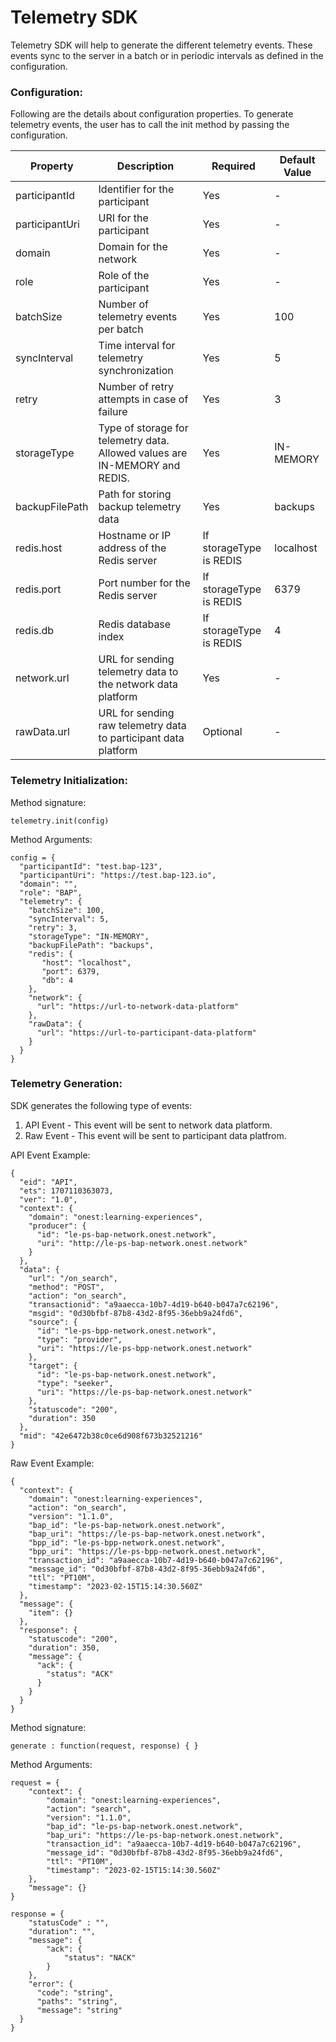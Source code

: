 # Telemetry SDK

Telemetry SDK will help to generate the different telemetry events. These events sync to the server in a batch or in periodic intervals as defined in the configuration.

### Configuration:

Following are the details about configuration properties. To generate telemetry events, the user has to call the init method by passing the configuration.


| Property                       | Description                                                      | Required | Default Value |
|--------------------------------|------------------------------------------------------------------|----------|---------------|
| participantId                  | Identifier for the participant                                  | Yes      | -             |
| participantUri                 | URI for the participant                                          | Yes      | -             |
| domain                         | Domain for the network                                           | Yes      | -             |
| role                           | Role of the participant                                          | Yes      | -             |
| batchSize            | Number of telemetry events per batch                             | Yes      | 100           |
| syncInterval         | Time interval for telemetry synchronization                      | Yes      | 5             |
| retry                | Number of retry attempts in case of failure                      | Yes      | 3             |
| storageType          | Type of storage for telemetry data. Allowed values are IN-MEMORY and REDIS. | Yes      | IN-MEMORY     |
| backupFilePath                 | Path for storing backup telemetry data                           | Yes      | backups       |
| redis.host                     | Hostname or IP address of the Redis server                       | If storageType is REDIS | localhost |
| redis.port                     | Port number for the Redis server                                 | If storageType is REDIS | 6379        |
| redis.db                       | Redis database index                                             | If storageType is REDIS | 4           |
| network.url          | URL for sending telemetry data to the network data platform       | Yes      | -             |
| rawData.url          | URL for sending raw telemetry data to participant data platform   | Optional | -             |



### Telemetry Initialization:
Method signature:
```
telemetry.init(config)
```
Method Arguments:
```
config = {
  "participantId": "test.bap-123",
  "participantUri": "https://test.bap-123.io",
  "domain": "",
  "role": "BAP",
  "telemetry": {
    "batchSize": 100,
    "syncInterval": 5,
    "retry": 3,
    "storageType": "IN-MEMORY",
    "backupFilePath": "backups",
    "redis": {
       "host": "localhost",
       "port": 6379,
       "db": 4
    },
    "network": {
      "url": "https://url-to-network-data-platform"
    },
    "rawData": {
      "url": "https://url-to-participant-data-platform"
    }
  }
}
```
### Telemetry Generation:
SDK generates the following type of events:

1. API Event - This event will be sent to network data platform.
2. Raw Event - This event will be sent to participant data platfrom.

API Event Example: 
```
{
  "eid": "API",
  "ets": 1707110363073,
  "ver": "1.0",
  "context": {
    "domain": "onest:learning-experiences",
    "producer": {
      "id": "le-ps-bap-network.onest.network",
      "uri": "http://le-ps-bap-network.onest.network"
    }
  },
  "data": {
    "url": "/on_search",
    "method": "POST",
    "action": "on_search",
    "transactionid": "a9aaecca-10b7-4d19-b640-b047a7c62196",
    "msgid": "0d30bfbf-87b8-43d2-8f95-36ebb9a24fd6",
    "source": {
      "id": "le-ps-bpp-network.onest.network",
      "type": "provider",
      "uri": "https://le-ps-bpp-network.onest.network"
    },
    "target": {
      "id": "le-ps-bap-network.onest.network",
      "type": "seeker",
      "uri": "https://le-ps-bap-network.onest.network"
    },
    "statuscode": "200",
    "duration": 350
  },
  "mid": "42e6472b38c0ce6d908f673b32521216"
}
```

Raw Event Example:
```
{
  "context": {
    "domain": "onest:learning-experiences",
    "action": "on_search",
    "version": "1.1.0",
    "bap_id": "le-ps-bap-network.onest.network",
    "bap_uri": "https://le-ps-bap-network.onest.network",
    "bpp_id": "le-ps-bpp-network.onest.network",
    "bpp_uri": "https://le-ps-bpp-network.onest.network",
    "transaction_id": "a9aaecca-10b7-4d19-b640-b047a7c62196",
    "message_id": "0d30bfbf-87b8-43d2-8f95-36ebb9a24fd6",
    "ttl": "PT10M",
    "timestamp": "2023-02-15T15:14:30.560Z"
  },
  "message": {
    "item": {}
  },
  "response": {
    "statuscode": "200",
    "duration": 350,
    "message": {
      "ack": {
        "status": "ACK"
      }
    }
  }
}
```

Method signature:
```
generate : function(request, response) { }
```
Method Arguments:
```
request = {
    "context": {
        "domain": "onest:learning-experiences",
        "action": "search",
        "version": "1.1.0",
        "bap_id": "le-ps-bap-network.onest.network",
        "bap_uri": "https://le-ps-bap-network.onest.network",
        "transaction_id": "a9aaecca-10b7-4d19-b640-b047a7c62196",
        "message_id": "0d30bfbf-87b8-43d2-8f95-36ebb9a24fd6",
        "ttl": "PT10M",
        "timestamp": "2023-02-15T15:14:30.560Z"
    },
    "message": {}
}
```
```
response = {
    "statusCode" : "",
    "duration": "",
    "message": {
        "ack": {
            "status": "NACK"
        }
    },
    "error": {
      "code": "string",
      "paths": "string",
      "message": "string"
  }
}
```